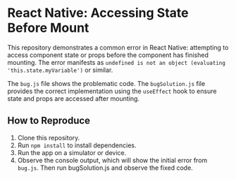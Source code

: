# React Native: Accessing State Before Mount

This repository demonstrates a common error in React Native: attempting to access component state or props before the component has finished mounting.  The error manifests as `undefined is not an object (evaluating 'this.state.myVariable')` or similar.

The `bug.js` file shows the problematic code. The `bugSolution.js` file provides the correct implementation using the `useEffect` hook to ensure state and props are accessed after mounting.

## How to Reproduce

1. Clone this repository.
2. Run `npm install` to install dependencies.
3. Run the app on a simulator or device.
4. Observe the console output, which will show the initial error from `bug.js`. Then run bugSolution.js and observe the fixed code.
